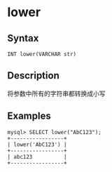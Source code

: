 # lower

## Syntax

`INT lower(VARCHAR str)`

## Description

将参数中所有的字符串都转换成小写

## Examples

```
mysql> SELECT lower("AbC123");
+-----------------+
| lower('AbC123') |
+-----------------+
| abc123          |
+-----------------+
```

